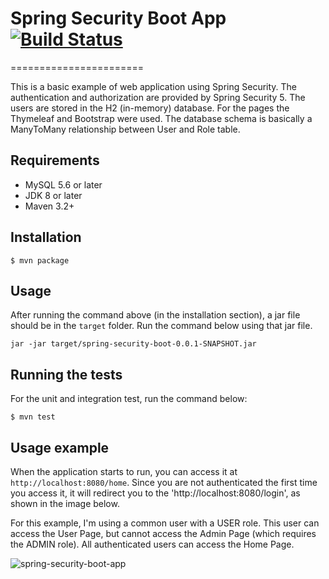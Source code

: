 
# Spring Security Boot App [![Build Status](https://travis-ci.org/geraldoms/spring-security-boot.svg?branch=master)](https://travis-ci.org/geraldoms/spring-security-boot)  
=======================

This is a basic example of web application using Spring Security.
The authentication and authorization are provided by Spring Security 5. The users 
are stored in the H2 (in-memory) database. For the pages the Thymeleaf and Bootstrap were used.
The database schema is basically a ManyToMany relationship between User and Role table.
   

## Requirements
* MySQL 5.6 or later
* JDK 8 or later
* Maven 3.2+

## Installation 
`$ mvn package`

## Usage 

After running the command above (in the installation section), a jar file should be in the `target` folder. Run the command below using that jar file.   
 
`jar -jar target/spring-security-boot-0.0.1-SNAPSHOT.jar`

## Running the tests

For the unit and integration test, run the command below: 

`$ mvn test`

## Usage example 

When the application starts to run, you can access it at `http://localhost:8080/home`. 
Since you are not authenticated the first time you access it, it will redirect you to the 'http://localhost:8080/login', as shown in the image below.

For this example, I'm using a common user with a USER role. This user can access the User Page, 
but cannot access the Admin Page (which requires the ADMIN role). All authenticated users can access the Home Page.  

![spring-security-boot-app](https://user-images.githubusercontent.com/13106549/42894535-133eef74-8a85-11e8-992e-5c9a594d69de.gif)

